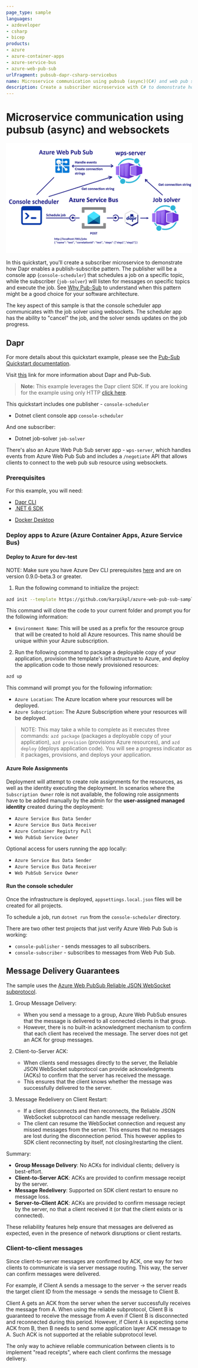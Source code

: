 ```yaml
---
page_type: sample
languages:
- azdeveloper
- csharp
- bicep
products:
- azure
- azure-container-apps
- azure-service-bus
- azure-web-pub-sub
urlFragment: pubsub-dapr-csharp-servicebus
name: Microservice communication using pubsub (async)(C#) and web pub sub (websockets)
description: Create a subscriber microservice with C# to demonstrate how Dapr enables a subscribe pattern. Console app will publish a message on a service bus topic, and the subscriber microservice will pick it up and execute the job. Both services communicate using websockets via Azure Web Pub Sub service.
---
```

<!-- YAML front-matter schema: https://review.learn.microsoft.com/en-us/help/contribute/samples/process/onboarding?branch=main#supported-metadata-fields-for-readmemd -->

# Microservice communication using pubsub (async) and websockets

![](images/pubsub-diagram.png)

In this quickstart, you'll create a subscriber microservice to demonstrate how Dapr enables a publish-subscribe pattern. The publisher will be a console app (`console-scheduler`) that schedules a job on a specific topic, while the subscriber (`job-solver`) will listen for messages on specific topics and execute the job. See [Why Pub-Sub](#why-pub-sub) to understand when this pattern might be a good choice for your software architecture.

The key aspect of this sample is that the console scheduler app communicates with the job solver using websockets. The scheduler app has the ability to "cancel" the job, and the solver sends updates on the job progress.

## Dapr

For more details about this quickstart example, please see the [Pub-Sub Quickstart documentation](https://docs.dapr.io/getting-started/quickstarts/pubsub-quickstart/).

Visit [this](https://docs.dapr.io/developing-applications/building-blocks/pubsub/) link for more information about Dapr and Pub-Sub.

> **Note:** This example leverages the Dapr client SDK. If you are looking for the example using only HTTP [click here](../http).

This quickstart includes one publisher - `console-scheduler`

- Dotnet client console app `console-scheduler`

And one subscriber:

- Dotnet job-solver `job-solver`

There's also an Azure Web Pub Sub server app - `wps-server`, which handles events from Azure Web Pub Sub and includes a `/negotiate` API that allows clients to connect to the web pub sub resource using websockets.

### Prerequisites

For this example, you will need:

- [Dapr CLI](https://docs.dapr.io/getting-started)
- [.NET 6 SDK](https://dotnet.microsoft.com/download)
<!-- IGNORE_LINKS -->
- [Docker Desktop](https://www.docker.com/products/docker-desktop)
<!-- END_IGNORE -->

### Deploy apps to Azure (Azure Container Apps, Azure Service Bus)

#### Deploy to Azure for dev-test

NOTE: Make sure you have Azure Dev CLI prerequisites [here](https://learn.microsoft.com/en-us/azure/developer/azure-developer-cli/install-azd?tabs=winget-windows%2Cbrew-mac%2Cscript-linux&pivots=os-windows) and are on version 0.9.0-beta.3 or greater.

1. Run the following command to initialize the project:

```bash
azd init --template https://github.com/karpikpl/azure-web-pub-sub-sample
```

This command will clone the code to your current folder and prompt you for the following information:

- `Environment Name`: This will be used as a prefix for the resource group that will be created to hold all Azure resources. This name should be unique within your Azure subscription.

2. Run the following command to package a deployable copy of your application, provision the template's infrastructure to Azure, and deploy the application code to those newly provisioned resources:

```bash
azd up
```

This command will prompt you for the following information:
- `Azure Location`: The Azure location where your resources will be deployed.
- `Azure Subscription`: The Azure Subscription where your resources will be deployed.

> NOTE: This may take a while to complete as it executes three commands: `azd package` (packages a deployable copy of your application), `azd provision` (provisions Azure resources), and `azd deploy` (deploys application code). You will see a progress indicator as it packages, provisions, and deploys your application.

#### Azure Role Assignments

Deployment will attempt to create role assignments for the resources, as well as the identity executing the deployment. In scenarios where the `Subscription Owner` role is not available, the following role assignments have to be added manually by the admin for the **user-assigned managed identity** created during the deployment:

* `Azure Service Bus Data Sender`
* `Azure Service Bus Data Receiver`
* `Azure Container Registry Pull`
* `Web PubSub Service Owner`

Optional access for users running the app locally:
* `Azure Service Bus Data Sender`
* `Azure Service Bus Data Receiver`
* `Web PubSub Service Owner`

#### Run the console scheduler

Once the infrastructure is deployed, `appsettings.local.json` files will be created for all projects.

To schedule a job, run `dotnet run` from the `console-scheduler` directory.

There are two other test projects that just verify Azure Web Pub Sub is working:
- `console-publisher` - sends messages to all subscribers.
- `console-subscriber` - subscribes to messages from Web Pub Sub.

## Message Delivery Guarantees

The sample uses the [Azure Web PubSub Reliable JSON WebSocket subprotocol](https://learn.microsoft.com/en-us/azure/azure-web-pubsub/reference-json-reliable-webpubsub-subprotocol).

1. Group Message Delivery:
    * When you send a message to a group, Azure Web PubSub ensures that the message is delivered to all connected clients in that group.
    * However, there is no built-in acknowledgment mechanism to confirm that each client has received the message. The server does not get an ACK for group messages.

2. Client-to-Server ACK:

    * When clients send messages directly to the server, the Reliable JSON WebSocket subprotocol can provide acknowledgments (ACKs) to confirm that the server has received the message.
    * This ensures that the client knows whether the message was successfully delivered to the server.

3. Message Redelivery on Client Restart:

    * If a client disconnects and then reconnects, the Reliable JSON WebSocket subprotocol can handle message redelivery.
    * The client can resume the WebSocket connection and request any missed messages from the server. This ensures that no messages are lost during the disconnection period. This however applies to SDK client reconnecting by itself, not closing/restarting the client.

Summary:

* **Group Message Delivery**: No ACKs for individual clients; delivery is best-effort.
* **Client-to-Server ACK**: ACKs are provided to confirm message receipt by the server.
* **Message Redelivery**: Supported on SDK client restart to ensure no message loss.
* **Server-to-Client ACK**: ACKs are provided to confirm message reciept by the server, no that a client received it (or that the client exists or is connected).

These reliability features help ensure that messages are delivered as expected, even in the presence of network disruptions or client restarts.

### Client-to-client messages

Since client-to-server messages are confirmed by ACK, one way for two clients to communicate is via server message routing. This way, the server can confirm messages were delivered.

For example, if Client A sends a message to the server -> the server reads the target client ID from the message -> sends the message to Client B.

Client A gets an ACK from the server when the server successfully receives the message from A. When using the reliable subprotocol, Client B is guaranteed to receive the message from A even if Client B is disconnected and reconnected during this period. However, if Client A is expecting some ACK from B, then B needs to send some application layer ACK message to A. Such ACK is not supported at the reliable subprotocol level.

The only way to achieve reliable communication between clients is to implement "read receipts", where each client confirms the message delivery.